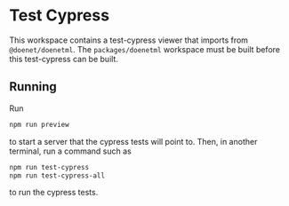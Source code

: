 # Test Cypress

This workspace contains a test-cypress viewer that imports from `@doenet/doenetml`. The `packages/doenetml` workspace
must be built before this test-cypress can be built.

## Running

Run

```bash
npm run preview
```

to start a server that the cypress tests will point to. Then, in another terminal, run a command such as

```bash
npm run test-cypress
npm run test-cypress-all
```

to run the cypress tests.

